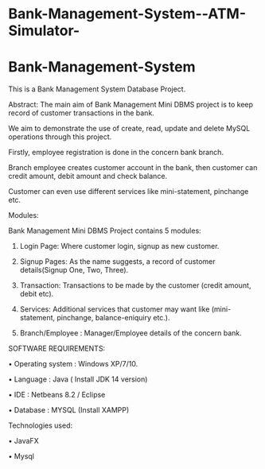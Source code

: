 # Bank-Management-System--ATM-Simulator-
# Bank-Management-System

This is a Bank Management System Database Project.



Abstract: The main aim of Bank Management Mini DBMS project is to keep record of customer transactions in the bank. 

We aim to demonstrate the use of create, read, update and delete MySQL operations through this project.

Firstly, employee registration is done in the concern bank branch. 

Branch employee creates customer account in the bank, then customer can credit amount, debit amount and check balance. 

Customer can even use different services like mini-statement, pinchange etc.




Modules:


Bank Management Mini DBMS Project contains 5 modules:

1.  Login Page: Where customer login, signup as new customer.

2.	Signup Pages: As the name suggests, a record of customer details(Signup One, Two, Three).

2.	Transaction: Transactions to be made by the customer (credit amount, debit etc).

4.	Services: Additional services that customer may want like (mini-statement, pinchange, balance-eniquiry etc.).

5.	Branch/Employee : Manager/Employee details of the concern bank.




SOFTWARE REQUIREMENTS:



•	Operating system 		: 	Windows XP/7/10.

•	Language		       	:	  Java ( Install JDK 14 version)

•	IDE				          :	  Netbeans 8.2 / Eclipse

•	Database			      :	  MYSQL (Install XAMPP)






Technologies used:



•	JavaFX

•	Mysql
